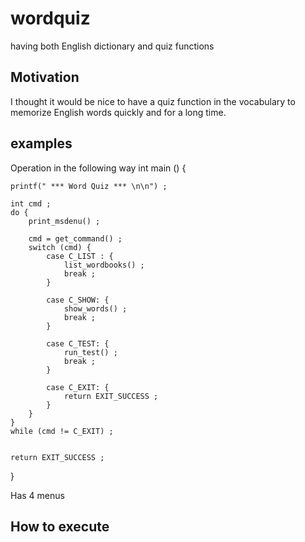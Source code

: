 # wordquiz
having both English dictionary and quiz functions

## Motivation
I thought it would be nice to have a quiz function in the vocabulary to memorize English words quickly and for a long time.

## examples
Operation in the following way
int main ()
{
	
	printf(" *** Word Quiz *** \n\n") ;

	int cmd ;
	do {
		print_msdenu() ;

		cmd = get_command() ;
		switch (cmd) {
			case C_LIST : {
				list_wordbooks() ;
				break ;
			}

			case C_SHOW: {
				show_words() ;
				break ;
			}

			case C_TEST: {
				run_test() ;
				break ;
			}

			case C_EXIT: {
				return EXIT_SUCCESS ;
			}
		}
	}
	while (cmd != C_EXIT) ;


	return EXIT_SUCCESS ;
}

Has 4 menus

## How to execute
